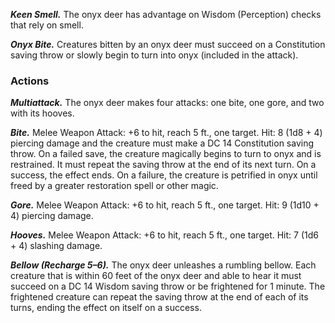 ﻿---
layout: creature
name: "Onyx Deer"
tags: [large, monstrosity, cr4, tome-of-horrors]
cha: 13 (+1)
wis: 12 (+1)
int: 5 (-3)
con: 17 (+3)
dex: 15 (+2)
str: 19 (+4)
size: Large monstrosity
alignment: unaligned
challenge: "4 (1,100 XP)"
languages: "understands Sylvan but can't speak"
skills: "Perception +3"
senses: "darkvision 60 ft., passive Perception 13"
condition_immunities: "petrified"
speed: "40 ft."
hit_points: "76 (9d10 + 27)"
armor_class: "14 (natural armor)"
---

***Keen Smell.*** The onyx deer has advantage on Wisdom (Perception)
checks that rely on smell.

***Onyx Bite.*** Creatures bitten by an onyx deer must succeed on a
Constitution saving throw or slowly begin to turn into onyx (included in
the attack).

### Actions

***Multiattack.*** The onyx deer makes four attacks: one bite, one gore,
and two with its hooves.

***Bite.*** Melee Weapon Attack: +6 to hit, reach 5 ft., one target. Hit: 8 (1d8 + 4) piercing damage and the creature must make a DC 14
Constitution saving throw. On a failed save, the creature magically begins
to turn to onyx and is restrained. It must repeat the saving throw at the end
of its next turn. On a success, the effect ends. On a failure, the creature is
petrified in onyx until freed by a greater restoration spell or other magic.

***Gore.*** Melee Weapon Attack: +6 to hit, reach 5 ft., one target. Hit: 9 (1d10 + 4) piercing damage.

***Hooves.*** Melee Weapon Attack: +6 to hit, reach 5 ft., one target. Hit: 7 (1d6 + 4) slashing damage.

***Bellow (Recharge 5–6).*** The onyx deer unleashes a rumbling bellow.
Each creature that is within 60 feet of the onyx deer and able to hear it
must succeed on a DC 14 Wisdom saving throw or be frightened for 1
minute. The frightened creature can repeat the saving throw at the end of
each of its turns, ending the effect on itself on a success.
